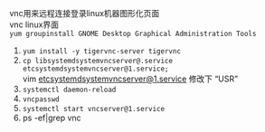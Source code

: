 vnc用来远程连接登录linux机器图形化页面\
vnc linux界面  
`yum groupinstall GNOME Desktop Graphical Administration Tools`

1. `yum install -y tigervnc-server tigervnc`  
2. `cp libsystemdsystemvncserver@.service etcsystemdsystemvncserver@1.service;`  
    vim etcsystemdsystemvncserver@1.service 修改下 “USR”  
3. `systemctl daemon-reload`  
4. `vncpasswd`  
5. `systemctl start vncserver@1.service`  
6. ps -ef|grep vnc
